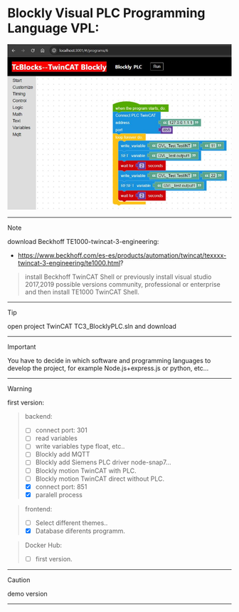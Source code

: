 # Blockly Visual PLC Programming Language VPL:

![](./assets/VisualPLC.JPG)

***
> [!NOTE]
> download Beckhoff TE1000-twincat-3-engineering:
> - https://www.beckhoff.com/es-es/products/automation/twincat/texxxx-twincat-3-engineering/te1000.html?

> install Beckhoff TwinCAT Shell or previously install visual studio 2017,2019 possible versions community, professional or enterprise and then install TE1000 TwinCAT Shell.
***
> [!TIP]
> open project TwinCAT TC3_BlocklyPLC.sln and download
***
> [!IMPORTANT]  
> You have to decide in which software and programming languages ​​to develop the project, for example Node.js+express.js or python, etc...
***
> [!WARNING]  
> first version:

> backend:
> - [ ] connect port: 301
> - [ ] read variables
> - [ ] write variables type float, etc..
> - [ ] Blockly add MQTT
> - [ ] Blockly add Siemens PLC driver node-snap7...
> - [ ] Blockly motion TwinCAT with PLC.
> - [ ] Blockly motion TwinCAT direct without PLC.
> - [x] connect port: 851
> - [x] paralell process

> frontend:
> - [ ] Select different themes..
> - [x] Database diferents programm.

> Docker Hub:
> - [ ] first version.
***
> [!CAUTION]
> demo version
***
